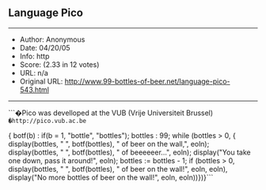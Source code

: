 
## Language Pico ##
---
- Author: Anonymous
- Date: 04/20/05
- Info: http
- Score:  (2.33 in 12 votes)
- URL: n/a
- Original URL: http://www.99-bottles-of-beer.net/language-pico-543.html
---

```�Pico was develloped at the VUB (Vrije Universiteit Brussel)`
�http://pico.vub.ac.be`

{ botf(b) : if(b = 1, "bottle", "bottles");
  bottles : 99;
  while (bottles > 0,
    { display(bottles, " ", botf(bottles), " of beer on the wall,", eoln);
      display(bottles, " ", botf(bottles), " of beeeeeer...", eoln);
      display("You take one down, pass it around!", eoln);
      bottles := bottles - 1;
      if (bottles > 0,
          display(bottles, " ", botf(bottles), " of beer on the wall!", eoln, eoln),
          display("No more bottles of beer on the wall!", eoln, eoln))})}```